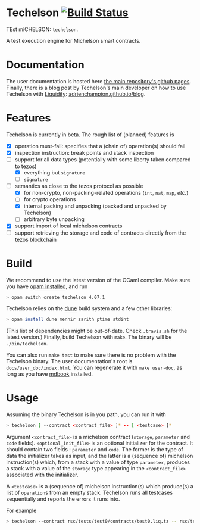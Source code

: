 # Techelson [![Build Status](https://travis-ci.org/AdrienChampion/techelson.svg?branch=master)](https://travis-ci.org/AdrienChampion/techelson)

TEst miCHELSON: `techelson`.

A test execution engine for Michelson smart contracts.

# Documentation

The user documentation is hosted here [the main repository's github pages]. Finally, there is a blog post by Techelson's main developer on how to use Techelson with [Liquidity]: [adrienchampion.github.io/blog].

# Features

Techelson is currently in beta. The rough list of (planned) features is

- [x] operation must-fail: specifies that a (chain of) operation(s) should fail
- [x] inspection instruction: break points and stack inspection
- [ ] support for all data types (potentially with some liberty taken compared to tezos)
    - [x] everything but `signature`
    - [ ] `signature`
- [ ] semantics as close to the tezos protocol as possible
    - [x] for non-crypto, non-packing-related operations (`int`, `nat`, `map`, *etc.*)
    - [ ] for crypto operations
    - [x] internal packing and unpacking (packed and unpacked by Techelson)
    - [ ] arbitrary byte unpacking
- [x] support import of local michelson contracts
- [ ] support retrieving the storage and code of contracts directly from the tezos blockchain

# Build

We recommend to use the latest version of the OCaml compiler. Make sure you have [opam installed],
and run

```bash
> opam switch create techelson 4.07.1
```

Techelson relies on the [dune] build system and a few other libraries:

```bash
> opam install dune menhir zarith ptime stdint
```

(This list of dependencies might be out-of-date. Check `.travis.sh` for the latest version.) Finally, build Techelson with `make`. The binary will be `./bin/techelson`.

You can also run `make test` to make sure there is no problem with the Techelson binary. The user documentation's root is `docs/user_doc/index.html`. You can regenerate it with `make user-doc`, as long as you have [mdbook] installed.

# Usage

Assuming the binary Techelson is in you path, you can run it with

```bash
> techelson [ --contract <contract_file> ]* -- [ <testcase> ]*
```

Argument `<contract_file>` is a michelson contract (`storage`, `parameter` and `code` fields). `<optional_init_file>` is an optional initializer for the contract. It should contain two fields : `parameter` and `code`. The former is the type of data the initializer takes as input, and the latter is a (sequence of) michelson instruction(s) which, from a stack with a value of type `parameter`, produces a stack with a value of the `storage` type appearing in the `<contract_file>` associated with the initializer.

A `<testcase>` is a (sequence of) michelson instruction(s) which produce(s) a list of `operation`s from an empty stack. Techelson runs all testcases sequentially and reports the errors it runs into.

For example

```bash
> techelson --contract rsc/tests/test0/contracts/test0.liq.tz -- rsc/tests/test0/okay/Test0Test1.techel
```

[opam installed]: https://opam.ocaml.org/doc/Install.html
[dune]: https://github.com/ocaml/dune
[mdbook]: https://github.com/rust-lang-nursery/mdBook
[Liquidity]: http://www.liquidity-lang.org/
[adrienchampion.github.io/blog]: https://adrienchampion.github.io/blog/tezos/techelson/with_liquidity/index.html
[the main repository's github pages]: https://ocamlpro.github.io/techelson/user_doc/